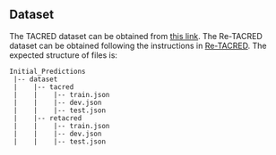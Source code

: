 ## Dataset
The TACRED dataset can be obtained from [this link](https://nlp.stanford.edu/projects/tacred/). The Re-TACRED dataset can be obtained following the instructions in [Re-TACRED](https://github.com/gstoica27/Re-TACRED). The expected structure of files is:
```
Initial_Predictions
 |-- dataset
 |    |-- tacred
 |    |    |-- train.json        
 |    |    |-- dev.json
 |    |    |-- test.json
 |    |-- retacred
 |    |    |-- train.json        
 |    |    |-- dev.json
 |    |    |-- test.json
```